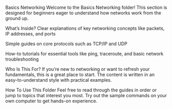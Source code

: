Basics Networking
Welcome to the Basics Networking folder! This section is designed for beginners eager to understand how networks work from the ground up.

What’s Inside?
Clear explanations of key networking concepts like packets, IP addresses, and ports

Simple guides on core protocols such as TCP/IP and UDP

How-to tutorials for essential tools like ping, traceroute, and basic network troubleshooting

Who Is This For?
If you’re new to networking or want to refresh your fundamentals, this is a great place to start. The content is written in an easy-to-understand style with practical examples.

How To Use This Folder
Feel free to read through the guides in order or jump to topics that interest you most. Try out the sample commands on your own computer to get hands-on experience.
